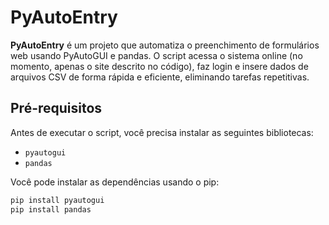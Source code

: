# PyAutoEntry

**PyAutoEntry** é um projeto que automatiza o preenchimento de formulários web usando PyAutoGUI e pandas. O script acessa o sistema online (no momento, apenas o site descrito no código), faz login e insere dados de arquivos CSV de forma rápida e eficiente, eliminando tarefas repetitivas.

## Pré-requisitos

Antes de executar o script, você precisa instalar as seguintes bibliotecas:

- `pyautogui`
- `pandas`

Você pode instalar as dependências usando o pip:

```bash
pip install pyautogui
pip install pandas
